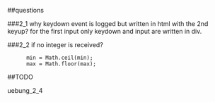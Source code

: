 ##questions

###2_1
why keydown event is logged but written in html with the 2nd keyup?
for the first input only keydown and input are written in div.

###2_2
if no integer is received?

          min = Math.ceil(min);
          max = Math.floor(max);
          
          
          
##TODO

uebung_2_4